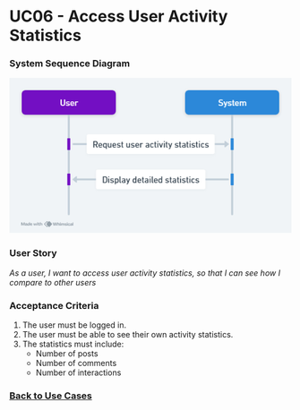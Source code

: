 # UC06 - Access User Activity Statistics

### System Sequence Diagram

![UC06 SMD](01.Engineering/Access%20User%20Activity%20Statistics.png)

### User Story

_As a user, I want to access user activity statistics, so that I can see how I compare to other users_

### Acceptance Criteria

1. The user must be logged in.
2. The user must be able to see their own activity statistics.
3. The statistics must include:
    - Number of posts
    - Number of comments
    - Number of interactions

### [Back to Use Cases](../README.md)